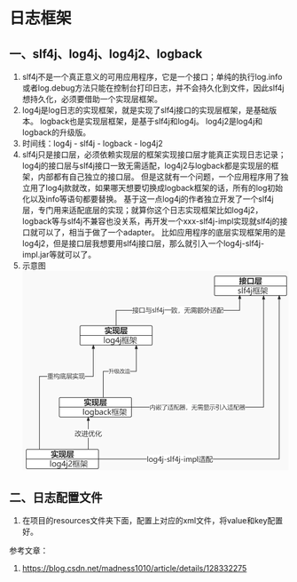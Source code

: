 # 日志框架

## 一、slf4j、log4j、log4j2、logback
1. slf4j不是一个真正意义的可用应用程序，它是一个接口；单纯的执行log.info或者log.debug方法只能在控制台打印日志，并不会持久化到文件，因此slf4j想持久化，必须要借助一个实现层框架。
2. log4j是log日志的实现框架，就是实现了slf4j接口的实现层框架，是基础版本。
   logback也是实现层框架，是基于slf4j和log4j。
   log4j2是log4j和logback的升级版。
3. 时间线：log4j - slf4j - logback - log4j2
4. slf4j只是接口层，必须依赖实现层的框架实现接口层才能真正实现日志记录；log4j的接口层与slf4j接口一致无需适配，log4j2与logback都是实现层的框架，内部都有自己独立的接口层。
   但是这就有一个问题，一个应用程序用了独立用了log4j款就改，如果哪天想要切换成logback框架的话，所有的log初始化以及info等语句都要替换。
   基于这一点log4j的作者独立开发了一个slf4j层，专门用来适配底层的实现；就算你这个日志实现框架比如log4j2，logback等与slf4j不兼容也没关系，再开发一个xxx-slf4j-impl实现就slf4j的接口就可以了，相当于做了一个adapter。
   比如应用程序的底层实现框架用的是log4j2，但是接口层我想要用slf4j接口层，那么就引入一个log4j-slf4j-impl.jar等就可以了。
5. 示意图![日志框架关系](./fig/log.png)

## 二、日志配置文件
1. 在项目的resources文件夹下面，配置上对应的xml文件，将value和key配置好。



参考文章：
1. https://blog.csdn.net/madness1010/article/details/128332275



